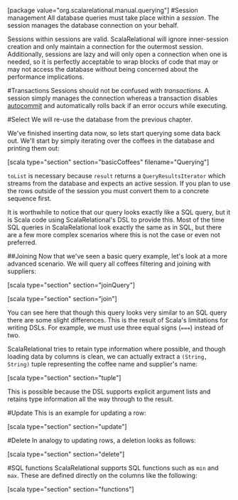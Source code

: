 [package value="org.scalarelational.manual.querying"]
#Session management
All database queries must take place within a *session*. The session manages the database connection on your behalf.

Sessions within sessions are valid. ScalaRelational will ignore inner-session creation and only maintain a connection for the outermost session. Additionally, sessions are lazy and will only open a connection when one is needed, so it is perfectly acceptable to wrap blocks of code that may or may not access the database without being concerned about the performance implications.

#Transactions
Sessions should not be confused with *transactions*. A session simply manages the connection whereas a transaction disables [autocommit](https://en.wikipedia.org/wiki/Autocommit) and automatically rolls back if an error occurs while executing.

#Select
We will re-use the database from the previous chapter.

We've finished inserting data now, so lets start querying some data back out. We'll start by simply iterating over the coffees in the database and printing them out:

[scala type="section" section="basicCoffees" filename="Querying"]

`toList` is necessary because `result` returns a `QueryResultsIterator` which streams from the database and expects an active session. If you plan to use the rows outside of the session you must convert them to a concrete sequence first.

It is worthwhile to notice that our query looks exactly like a SQL query, but it is Scala code using ScalaRelational's DSL to provide this. Most of the time SQL queries in ScalaRelational look exactly the same as in SQL, but there are a few more complex scenarios where this is not the case or even not preferred.

##Joining
Now that we've seen a basic query example, let's look at a more advanced scenario. We will query all coffees filtering and joining with suppliers:

[scala type="section" section="joinQuery"]

[scala type="section" section="join"]

You can see here that though this query looks very similar to an SQL query there are some slight differences. This is the result of Scala's limitations for writing DSLs. For example, we must use three equal signs (`===`) instead of two.

ScalaRelational tries to retain type information where possible, and though loading data by columns is clean, we can actually extract a `(String, String)` tuple representing the coffee name and supplier's name:

[scala type="section" section="tuple"]

This is possible because the DSL supports explicit argument lists and retains type information all the way through to the result.

#Update
This is an example for updating a row:

[scala type="section" section="update"]

#Delete
In analogy to updating rows, a deletion looks as follows:

[scala type="section" section="delete"]

#SQL functions
ScalaRelational supports SQL functions such as `min` and `max`. These are defined directly on the columns like the following:

[scala type="section" section="functions"]